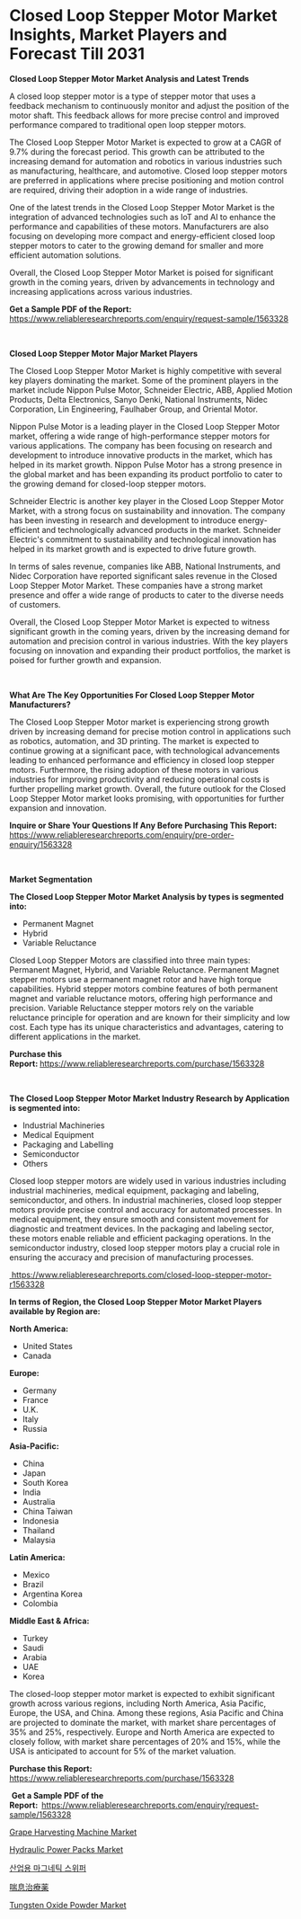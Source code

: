 <p><h1>Closed Loop Stepper Motor Market Insights, Market Players and Forecast Till 2031</h1></p><p><strong>Closed Loop Stepper Motor Market Analysis and Latest Trends</strong></p>
<p><p>A closed loop stepper motor is a type of stepper motor that uses a feedback mechanism to continuously monitor and adjust the position of the motor shaft. This feedback allows for more precise control and improved performance compared to traditional open loop stepper motors.</p><p>The Closed Loop Stepper Motor Market is expected to grow at a CAGR of 9.7% during the forecast period. This growth can be attributed to the increasing demand for automation and robotics in various industries such as manufacturing, healthcare, and automotive. Closed loop stepper motors are preferred in applications where precise positioning and motion control are required, driving their adoption in a wide range of industries.</p><p>One of the latest trends in the Closed Loop Stepper Motor Market is the integration of advanced technologies such as IoT and AI to enhance the performance and capabilities of these motors. Manufacturers are also focusing on developing more compact and energy-efficient closed loop stepper motors to cater to the growing demand for smaller and more efficient automation solutions.</p><p>Overall, the Closed Loop Stepper Motor Market is poised for significant growth in the coming years, driven by advancements in technology and increasing applications across various industries.</p></p>
<p><strong>Get a Sample PDF of the Report:&nbsp;</strong> <a href="https://www.reliableresearchreports.com/enquiry/request-sample/1563328">https://www.reliableresearchreports.com/enquiry/request-sample/1563328</a></p>
<p>&nbsp;</p>
<p><strong>Closed Loop Stepper Motor Major Market Players</strong></p>
<p><p>The Closed Loop Stepper Motor Market is highly competitive with several key players dominating the market. Some of the prominent players in the market include Nippon Pulse Motor, Schneider Electric, ABB, Applied Motion Products, Delta Electronics, Sanyo Denki, National Instruments, Nidec Corporation, Lin Engineering, Faulhaber Group, and Oriental Motor.</p><p>Nippon Pulse Motor is a leading player in the Closed Loop Stepper Motor market, offering a wide range of high-performance stepper motors for various applications. The company has been focusing on research and development to introduce innovative products in the market, which has helped in its market growth. Nippon Pulse Motor has a strong presence in the global market and has been expanding its product portfolio to cater to the growing demand for closed-loop stepper motors.</p><p>Schneider Electric is another key player in the Closed Loop Stepper Motor Market, with a strong focus on sustainability and innovation. The company has been investing in research and development to introduce energy-efficient and technologically advanced products in the market. Schneider Electric's commitment to sustainability and technological innovation has helped in its market growth and is expected to drive future growth.</p><p>In terms of sales revenue, companies like ABB, National Instruments, and Nidec Corporation have reported significant sales revenue in the Closed Loop Stepper Motor Market. These companies have a strong market presence and offer a wide range of products to cater to the diverse needs of customers.</p><p>Overall, the Closed Loop Stepper Motor Market is expected to witness significant growth in the coming years, driven by the increasing demand for automation and precision control in various industries. With the key players focusing on innovation and expanding their product portfolios, the market is poised for further growth and expansion.</p></p>
<p>&nbsp;</p>
<p><strong>What Are The Key Opportunities For Closed Loop Stepper Motor Manufacturers?</strong></p>
<p><p>The Closed Loop Stepper Motor market is experiencing strong growth driven by increasing demand for precise motion control in applications such as robotics, automation, and 3D printing. The market is expected to continue growing at a significant pace, with technological advancements leading to enhanced performance and efficiency in closed loop stepper motors. Furthermore, the rising adoption of these motors in various industries for improving productivity and reducing operational costs is further propelling market growth. Overall, the future outlook for the Closed Loop Stepper Motor market looks promising, with opportunities for further expansion and innovation.</p></p>
<p><strong>Inquire or Share Your Questions If Any Before Purchasing This Report:</strong> <a href="https://www.reliableresearchreports.com/enquiry/pre-order-enquiry/1563328">https://www.reliableresearchreports.com/enquiry/pre-order-enquiry/1563328</a></p>
<p>&nbsp;</p>
<p><strong>Market Segmentation</strong></p>
<p><strong>The Closed Loop Stepper Motor Market Analysis by types is segmented into:</strong></p>
<p><ul><li>Permanent Magnet</li><li>Hybrid</li><li>Variable Reluctance</li></ul></p>
<p><p>Closed Loop Stepper Motors are classified into three main types: Permanent Magnet, Hybrid, and Variable Reluctance. Permanent Magnet stepper motors use a permanent magnet rotor and have high torque capabilities. Hybrid stepper motors combine features of both permanent magnet and variable reluctance motors, offering high performance and precision. Variable Reluctance stepper motors rely on the variable reluctance principle for operation and are known for their simplicity and low cost. Each type has its unique characteristics and advantages, catering to different applications in the market.</p></p>
<p><strong>Purchase this Report:&nbsp;</strong><a href="https://www.reliableresearchreports.com/purchase/1563328">https://www.reliableresearchreports.com/purchase/1563328</a></p>
<p>&nbsp;</p>
<p><strong>The Closed Loop Stepper Motor Market Industry Research by Application is segmented into:</strong></p>
<p><ul><li>Industrial Machineries</li><li>Medical Equipment</li><li>Packaging and Labelling</li><li>Semiconductor</li><li>Others</li></ul></p>
<p><p>Closed loop stepper motors are widely used in various industries including industrial machineries, medical equipment, packaging and labeling, semiconductor, and others. In industrial machineries, closed loop stepper motors provide precise control and accuracy for automated processes. In medical equipment, they ensure smooth and consistent movement for diagnostic and treatment devices. In the packaging and labeling sector, these motors enable reliable and efficient packaging operations. In the semiconductor industry, closed loop stepper motors play a crucial role in ensuring the accuracy and precision of manufacturing processes.</p></p>
<p><a href="https://www.reliableresearchreports.com/closed-loop-stepper-motor-r1563328">&nbsp;https://www.reliableresearchreports.com/closed-loop-stepper-motor-r1563328</a></p>
<p><strong>In terms of Region, the Closed Loop Stepper Motor Market Players available by Region are:</strong></p>
<p>
    <p> <strong> North America: </strong>
        <ul>
            <li>United States</li>
            <li>Canada</li>
        </ul>
        </p> 
    <p> <strong> Europe: </strong>
        <ul>
            <li>Germany</li>
            <li>France</li>
            <li>U.K.</li>
            <li>Italy</li>
            <li>Russia</li>
        </ul>
        </p> 
    <p> <strong> Asia-Pacific: </strong>
        <ul>
            <li>China</li>
            <li>Japan</li>
            <li>South Korea</li>
            <li>India</li>
            <li>Australia</li>
            <li>China Taiwan</li>
            <li>Indonesia</li>
            <li>Thailand</li>
            <li>Malaysia</li>
        </ul>
        </p> 
    <p> <strong> Latin America: </strong>
        <ul>
            <li>Mexico</li>
            <li>Brazil</li>
            <li>Argentina Korea</li>
            <li>Colombia</li>
        </ul>
        </p> 
    <p> <strong> Middle East & Africa: </strong>
        <ul>
            <li>Turkey</li>
            <li>Saudi</li>
            <li>Arabia</li>
            <li>UAE</li>
            <li>Korea</li>
        </ul>
    </p>
    </p>
<p><p>The closed-loop stepper motor market is expected to exhibit significant growth across various regions, including North America, Asia Pacific, Europe, the USA, and China. Among these regions, Asia Pacific and China are projected to dominate the market, with market share percentages of 35% and 25%, respectively. Europe and North America are expected to closely follow, with market share percentages of 20% and 15%, while the USA is anticipated to account for 5% of the market valuation.</p></p>
<p><strong>Purchase this Report: </strong><a href="https://www.reliableresearchreports.com/purchase/1563328">https://www.reliableresearchreports.com/purchase/1563328</a></p>
<p>&nbsp;<strong>Get a Sample PDF of the Report:&nbsp;&nbsp;</strong><a href="https://www.reliableresearchreports.com/enquiry/request-sample/1563328">https://www.reliableresearchreports.com/enquiry/request-sample/1563328</a></p>
<p><strong></strong></p>
<p><p><a href="https://www.linkedin.com/pulse/grape-harvesting-machine-market-size-growth-outlook-from-2024-tnwae?trackingId=%2BYNCd5zrZNuw7dIYbb%2BiTQ%3D%3D">Grape Harvesting Machine Market</a></p><p><a href="https://github.com/brentleyjimmiealvaradoz4l1rea/Market-Research-Report-List-2/blob/main/hydraulic-power-packs-market.md">Hydraulic Power Packs Market</a></p><p><a href="https://github.com/AlbertotDouglas44367/Market-Research-Report-List-1/blob/main/788590333212.md">산업용 마그네틱 스위퍼</a></p><p><a href="https://github.com/vlcostes/Market-Research-Report-List-1/blob/main/787349836244.md">喘息治療薬</a></p><p><a href="https://issuu.com/reportprime-2/docs/tungsten-oxide-powder-market-size-2030.pptx">Tungsten Oxide Powder Market</a></p></p>